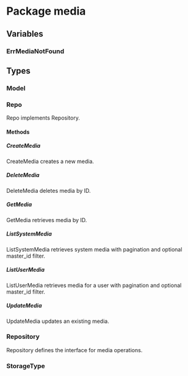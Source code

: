 # Package media

## Variables

### ErrMediaNotFound

## Types

### Model

### Repo

Repo implements Repository.

#### Methods

##### CreateMedia

CreateMedia creates a new media.

##### DeleteMedia

DeleteMedia deletes media by ID.

##### GetMedia

GetMedia retrieves media by ID.

##### ListSystemMedia

ListSystemMedia retrieves system media with pagination and optional master_id filter.

##### ListUserMedia

ListUserMedia retrieves media for a user with pagination and optional master_id filter.

##### UpdateMedia

UpdateMedia updates an existing media.

### Repository

Repository defines the interface for media operations.

### StorageType
